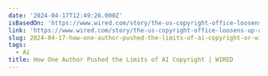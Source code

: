 ```yaml
---
date: '2024-04-17T12:49:26.000Z'
isBasedOn: 'https://www.wired.com/story/the-us-copyright-office-loosens-up-a-little-on-ai/'
link: 'https://www.wired.com/story/the-us-copyright-office-loosens-up-a-little-on-ai/'
slug: 2024-04-17-how-one-author-pushed-the-limits-of-ai-copyright-or-wired
tags:
  - Ai
title: How One Author Pushed the Limits of AI Copyright | WIRED
---
```


